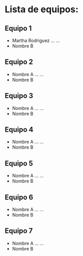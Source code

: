 # Lista de equipos:

## Equipo 1
- Martha Rodriguez
...
...
- Nombre B

## Equipo 2
- Nombre A
...
...
- Nombre B

## Equipo 3
- Nombre A
...
...
- Nombre B

## Equipo 4
- Nombre A
...
...
- Nombre B

## Equipo 5
- Nombre A
...
...
- Nombre B

## Equipo 6
- Nombre A
...
...
- Nombre B

## Equipo 7
- Nombre A
...
...
- Nombre B
